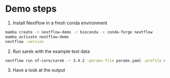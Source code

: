# Demo steps

1. Install Nextflow in a fresh conda environment

```bash
mamba create -n nextflow-demo -c bioconda -c conda-forge nextflow
mamba activate nextflow-demo
nextflow -version
```

2. Run sarek with the example test data

```bash
nextflow run nf-core/sarek -r 3.4.2 -params-file params.yaml -profile docker
```

3. Have a look at the output